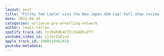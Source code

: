 ```yaml
---
layout: post
title: "Filthy Tom Lawlor wins the New Japan USA Cup! Full show review!"
date: 2021-04-24
categories: alliance-pro-wrestling-network
author: lewis-carlan
spotify_track_id: 7ziRxKHK4CTIs1Q4Ebv2TY
youtube_video_id: 2jJorIwFzvU
apple_track_id: 1000518452416
youtube_metadata: 
---
```

